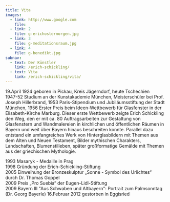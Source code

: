 ```yaml
---
title: Vita
images:
  - link: http://www.google.com
    file: 
  - link: 2
    file: g-erichostermorgen.jpg
  - link: 3
    file: g-meditationsraum.jpg
  - link: 4
    file: g-benedikt.jpg
subnav:
  - text: Der Künstler
    link: /erich-schickling/
  - text: Vita
    link: /erich-schickling/vita/
---
```


19.April 1924 geboren in Pickau, Kreis Jägerndorf, heute Tschechien  
1947-52 Studium an der Kunstakademie München, Meisterschüler bei Prof. Joseph Hillerbrand, 1953 Paris-Stipendium und Jubiläumsstiftung der Stadt München, 1956 Erster Preis beim Ideen-Wettbewerb für Glasfenster in der Elisabeth-Kirche Marburg. Dieser erste Wettbewerb zeigte Erich Schickling den Weg, den er mit ca. 80 Auftragsarbeiten zur Gestaltung von Glasfenstern und Wandmalereien in kirchlichen und öffentlichen Räumen in Bayern und weit über Bayern hinaus beschreiten konnte.Parallel dazu entstand ein umfangreiches Werk von Hinterglasbildern mit Themen aus dem Alten und Neuen Testament, Bilder mythischen Charakters, Landschaften, Blumenstilleben, später großformatige Gemälde mit Themen aus der griechischen Mythologie.1993 Masaryk - Medaille in Prag  1998 Gründung der Erich-Schickling-Stiftung  2005 Einweihung der Bronzeskulptur „Sonne - Symbol des Urlichtes“ durch Dr. Thomas Goppel  2009 Preis „Pro Suebia“ der Eugen-Lidl-Stiftung  2009 Bayern III "Aus Schwaben und Altbayern": Portrait zum Palmsonntag (Dr. Georg Bayerle)
16.Februar 2012 gestorben in Eggisried 